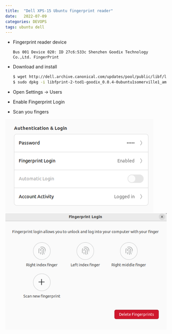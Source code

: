 ```yaml
---
title:  "Dell XPS-15 Ubuntu fingerprint reader"
date:   2022-07-09
categories: DEVOPS
tags: ubuntu dell
---
```


* Fingerprint reader device

   ```
   Bus 001 Device 020: ID 27c6:533c Shenzhen Goodix Technology Co.,Ltd. FingerPrint
   ```

* Download and install
   ```bash
   $ wget http://dell.archive.canonical.com/updates/pool/public/libf/libfprint-2-tod1-goodix/libfprint-2-tod1-goodix_0.0.4-0ubuntu1somerville1_amd64.deb
   $ sudo dpkg -i libfprint-2-tod1-goodix_0.0.4-0ubuntu1somerville1_amd64.deb
   ```

* Open Settings -> Users
* Enable Fingerprint Login
* Scan you fingers

<img src="/data/2022-07-09/img1.png"/>

<img src="/data/2022-07-09/img2.png"/>
